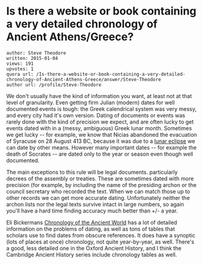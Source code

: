 # Is there a website or book containing a very detailed chronology of Ancient Athens/Greece?

	author: Steve Theodore
	written: 2015-01-04
	views: 191
	upvotes: 1
	quora url: /Is-there-a-website-or-book-containing-a-very-detailed-chronology-of-Ancient-Athens-Greece/answer/Steve-Theodore
	author url: /profile/Steve-Theodore


We don't usually have the kind of information you want, at least not at that level of granularity. Even getting firm Julian (modern) dates for well documented events is tough: the Greek calendrical system was very messy, and every city had it's own version. Dating of documents or events was rarely done with the kind of precision we expect, and are often lucky to get events dated with in a (messy, ambiguous) Greek lunar month. Sometimes we get lucky -- for example, we know that Nicias abandoned the evacuation of Syracuse on 28 August 413 BC, because it was due to a [ lunar eclipse](http://en.wikipedia.org/wiki/Historically_significant_lunar_eclipses) we can date by other means. However many important dates -- for example the death of Socrates -- are dated only to the year or season even though well documented.

The main exceptions to this rule will be legal documents. particularly decrees of the assembly or treaties. These are sometimes dated with more precision (for example, by including the name of the presiding archon or the council secretary who recorded the text. When we can match those up to other records we can get more accurate dating. Unfortunately neither the archon lists nor the legal texts survive intact in large numbers, so again you'll have a hard time finding accuracy much better than +/- a year.

Eli Bickermans [Chronology of the Ancient World](http://www.amazon.com/Chronology-Ancient-World-E-Bickerman/dp/0500400059) has a lot of detailed information on the problems of dating, as well as tons of tables that scholars use to find dates from obscure references. It does have a synoptic (lots of places at once) chronology, not quite year-by-year, as well. There's a good, less detailed one in the Oxford Ancient History, and I think the Cambridge Ancient History series include chronology tables as well.

